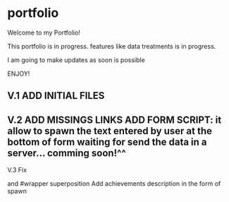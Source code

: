 # portfolio
Welcome to my Portfolio!

This portfolio is in progress.
features like data treatments is in progress.

I am going to make updates as soon is possible

ENJOY!

V.1
ADD INITIAL FILES
-----------------------------------------------
V.2 
ADD MISSINGS LINKS
ADD FORM SCRIPT: it allow to spawn the text entered by user at the bottom of form
waiting for send the data in a server... comming soon!^^
-----------------------------------------------
V.3
Fix <aside> and #wrapper superposition
Add achievements description in the form of spawn <div>

